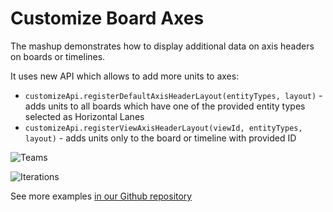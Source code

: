 Customize Board Axes
==================

The mashup demonstrates how to display additional data on axis headers on boards or timelines.

It uses new API which allows to add more units to axes:
* `customizeApi.registerDefaultAxisHeaderLayout(entityTypes, layout)` - adds units to all boards which have one of the provided
entity types selected as Horizontal Lanes
* `customizeApi.registerViewAxisHeaderLayout(viewId, entityTypes, layout)` - adds units only to the board or timeline with provided ID

![Teams](https://github.com/TargetProcess/TP3MashupLibrary/raw/master/Customize%20Board%20Axes/teams.png)

![Iterations](https://github.com/TargetProcess/TP3MashupLibrary/raw/master/Customize%20Board%20Axes/iterations.png)

See more examples [in our Github repository](https://github.com/TargetProcess/customize-board-axes/tree/master/examples)